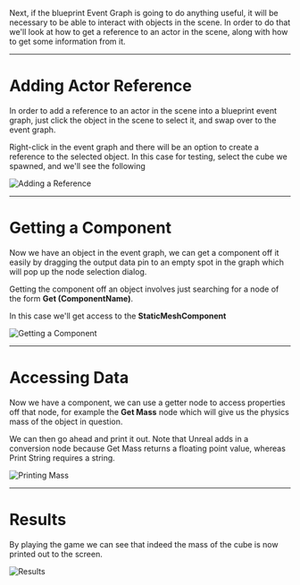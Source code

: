 Next, if the blueprint Event Graph is going to do anything useful, it will be necessary to be able to interact with objects in the scene. In order to do that we'll look at how to get a reference to an actor in the scene, along with how to get some information from it.

---
# Adding Actor Reference #

In order to add a reference to an actor in the scene into a blueprint event graph, just click the object in the scene to select it, and swap over to the event graph.

Right-click in the event graph and there will be an option to create a reference to the selected object. In this case for testing, select the cube we spawned, and we'll see the following

![Adding a Reference](Adding%20A%20Reference.png)

---
# Getting a Component #

Now we have an object in the event graph, we can get a component off it easily by dragging the output data pin to an empty spot in the graph which will pop up the node selection dialog.

Getting the component off an object involves just searching for a node of the form **Get (ComponentName)**.

In this case we'll get access to the **StaticMeshComponent**

![Getting a Component](Getting%20A%20Component.png)

---
# Accessing Data #

Now we have a component, we can use a getter node to access properties off that node, for example the **Get Mass** node which will give us the physics mass of the object in question.

We can then go ahead and print it out. Note that Unreal adds in a conversion node because Get Mass returns a floating point value, whereas Print String requires a string.

![Printing Mass](Printing%20Mass.png)

---
# Results #

By playing the game we can see that indeed the mass of the cube is now printed out to the screen.

![Results](Results.png)